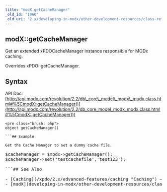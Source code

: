 ```yaml
---
title: "modX.getCacheManager"
_old_id: "1060"
_old_uri: "2.x/developing-in-modx/other-development-resources/class-reference/modx/modx.getcachemanager"
---
```


## modX::getCacheManager

Get an extended xPDOCacheManager instance responsible for MODx caching.

Overrides xPDO::getCacheManager.

## Syntax

API Doc: [http://api.modx.com/revolution/2.2/db\_core\_model\_modx\_modx.class.html#%5CmodX::getCacheManager()](http://api.modx.com/revolution/2.2/db_core_model_modx_modx.class.html#%5CmodX::getCacheManager())

```
<pre class="brush: php">
object getCacheManager()

```## Example

Get the Cache Manager to set a dummy cache file.

```
<pre class="brush: php">
$cacheManager = $modx->getCacheManager();
$cacheManager->set('testcachefile','test123');

```## See Also

- [Caching](/xpdo/2.x/advanced-features/caching "Caching") – the full options are documented on the xPDO caching page.
- [modX](developing-in-modx/other-development-resources/class-reference/modx "modX")
